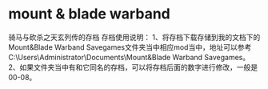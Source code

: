 # mount & blade warband
骑马与砍杀之天玄列传的存档
存档使用说明：
1、将存档下载存储到我的文档下的Mount&Blade Warband Savegames文件夹当中相应mod当中，地址可以参考C:\Users\Administrator\Documents\Mount&Blade Warband Savegames。
2、如果文件夹当中有和它同名的存档，可以将存档后面的数字进行修改，一般是00-08。
